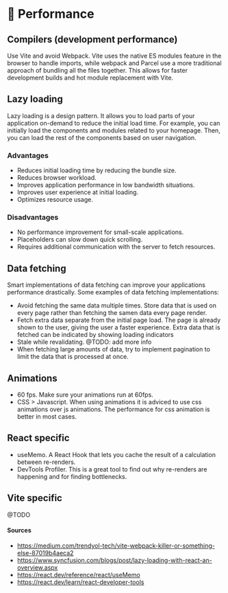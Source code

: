 # 🏃 Performance

## Compilers (development performance)

Use Vite and avoid Webpack. Vite uses the native ES modules feature in the browser to handle imports, while webpack and Parcel use a more traditional approach of bundling all the files together. This allows for faster development builds and hot module replacement with Vite.

## Lazy loading

Lazy loading is a design pattern. It allows you to load parts of your application on-demand to reduce the initial load time. For example, you can initially load the components and modules related to your homepage. Then, you can load the rest of the components based on user navigation.

### Advantages

- Reduces initial loading time by reducing the bundle size.
- Reduces browser workload.
- Improves application performance in low bandwidth situations.
- Improves user experience at initial loading.
- Optimizes resource usage.

### Disadvantages

- No performance improvement for small-scale applications.
- Placeholders can slow down quick scrolling.
- Requires additional communication with the server to fetch resources.

## Data fetching

Smart implementations of data fetching can improve your applications performance drastically. Some examples of data fetching implementations:

- Avoid fetching the same data multiple times. Store data that is used on every page rather than fetching the samen data every page render.
- Fetch extra data separate from the initial page load. The page is already shown to the user, giving the user a faster experience. Extra data that is fetched can be indicated by showing loading indicators
- Stale while revalidating. @TODO: add more info
- When fetching large amounts of data, try to implement pagination to limit the data that is processed at once.

## Animations
- 60 fps. Make sure your animations run at 60fps.
- CSS > Javascript. When using animations it is adviced to use css animations over js animations. The performance for css animation is better in most cases.

## React specific

- useMemo. A React Hook that lets you cache the result of a calculation between re-renders.
- DevTools Profiler. This is a great tool to find out why re-renders are happening and for finding bottlenecks.

## Vite specific

@TODO

#### Sources

- https://medium.com/trendyol-tech/vite-webpack-killer-or-something-else-87019b4aeca2
- https://www.syncfusion.com/blogs/post/lazy-loading-with-react-an-overview.aspx
- https://react.dev/reference/react/useMemo
- https://react.dev/learn/react-developer-tools
